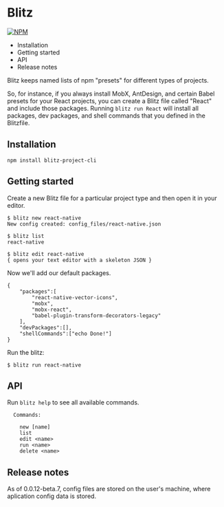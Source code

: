 # Blitz
[![NPM](https://nodei.co/npm/blitz-project-cli.png?downloads=true)](https://nodei.co/npm/blitz-project-cli/)

<!-- MarkdownTOC -->

- Installation
- Getting started
- API
- Release notes

<!-- /MarkdownTOC -->
 
Blitz keeps named lists of npm "presets" for different types of projects. 

So, for instance, if you always install MobX, AntDesign, and certain Babel presets for your React projects, you can create a Blitz file called "React" and include those packages. Running `blitz run React` will install all packages, dev packages, and shell commands that you defined in the Blitzfile.

<a name="None"></a>
## Installation
```
npm install blitz-project-cli
```

<a name="None"></a>
## Getting started
Create a new Blitz file for a particular project type and then open it in your editor. 

```
$ blitz new react-native
New config created: config_files/react-native.json

$ blitz list
react-native

$ blitz edit react-native
{ opens your text editor with a skeleton JSON }
```

Now we'll add our default packages.
```
{
	"packages":[
		"react-native-vector-icons",
		"mobx",
		"mobx-react",
		"babel-plugin-transform-decorators-legacy"
	],
	"devPackages":[],
	"shellCommands":["echo Done!"]
}
```

Run the blitz:
```
$ blitz run react-native
```

<a name="None"></a>
## API
Run `blitz help` to see all available commands.
```
  Commands:

    new [name]   
    list         
    edit <name>  
    run <name>   
    delete <name>
```

<a name="None"></a>
## Release notes
As of 0.0.12-beta.7, config files are stored on the user's machine, where aplication config data is stored.
